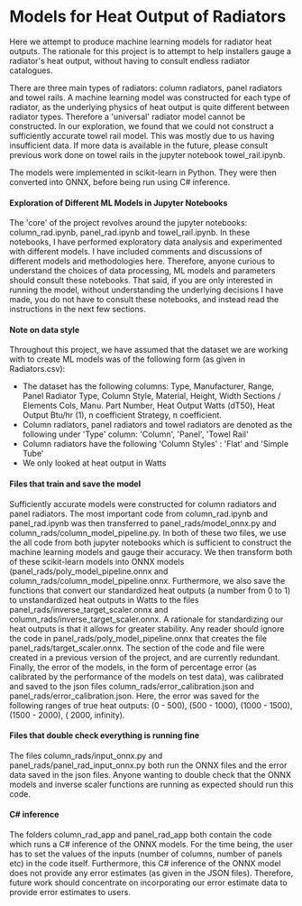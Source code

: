 # Models for Heat Output of Radiators

Here we attempt to produce machine learning models for radiator heat outputs. The rationale for this project is to attempt to help installers gauge a radiator's heat output, without having to consult endless radiator catalogues. 

There are three main types of radiators: column radiators, panel radiators and towel rails. A machine learning model was constructed for each type of radiator, as the underlying physics of heat output is quite different between radiator types. Therefore a 'universal' radiator model cannot be constructed. In our exploration, we found that we could not construct a sufficiently accurate towel rail model. This was mostly due to us having insufficient data. If more data is available in the future, please consult previous work done on towel rails in the jupyter notebook towel_rail.ipynb.

The models were implemented in scikit-learn in Python. They were then converted into ONNX, before being run using C# inference.

#### Exploration of Different ML Models in Jupyter Notebooks
The 'core' of the project revolves around the jupyter notebooks: column_rad.ipynb, panel_rad.ipynb and towel_rail.ipynb. In these notebooks, I have performed exploratory data analysis and experimented with different models. I have included comments and discussions of different models and methodologies here. Therefore, anyone curious to understand the choices of data processing, ML models and parameters should consult these notebooks. That said, if you are only interested in running the model, without understanding the underlying decisions I have made, you do not have to consult these notebooks, and instead read the instructions in the next few sections. 

#### Note on data style

Throughout this project, we have assumed that the dataset we are working with to create ML models was of the following form (as given in Radiators.csv):

- The dataset has the following columns: Type,	Manufacturer,	Range,	Panel Radiator Type,	Column Style,	Material,	Height,	Width	Sections / Elements	Cols,	Manu. Part Number,	Heat Output Watts (dT50),	Heat Output Btu/hr (1),	n coefficient Strategy,	n coefficient.
- Column radiators, panel radiators and towel radiators are denoted as the following under 'Type' column: 'Column', 'Panel', 'Towel Rail'
- Column radiators have the following 'Column Styles' : 'Flat' and 'Simple Tube'
- We only looked at heat output in Watts

#### Files that train and save the model

Sufficiently accurate models were constructed for column radiators and panel radiators. The most important code from column_rad.ipynb and panel_rad.ipynb was then transferred to panel_rads/model_onnx.py and column_rads/column_model_pipeline.py. In both of these two files, we use the all code from both jupyter notebooks which is sufficient to construct the machine learning models and gauge their accuracy. We then transform both of these scikit-learn models into ONNX models (panel_rads/poly_model_pipeline.onnx and column_rads/column_model_pipeline.onnx. Furthermore, we also save the functions that convert our standardized heat outputs (a number from 0 to 1) to unstandardized heat outputs in Watts to the files panel_rads/inverse_target_scaler.onnx and column_rads/inverse_target_scaler.onnx. A rationale for standardizing our heat outputs is that it allows for greater stability. Any reader should ignore the code in panel_rads/poly_model_pipeline.onnx that creates the file panel_rads/target_scaler.onnx. The section of the code and file were created in a previous version of the project, and are currently redundant. Finally, the error of the models, in the form of percentage error (as calibrated by the performance of the models on test data), was calibrated and saved to the json files column_rads/error_calibration.json and panel_rads/error_calibration.json. Here, the error was saved for the following ranges of true heat outputs: (0 - 500), (500 - 1000), (1000 - 1500), (1500 - 2000), ( 
2000, infinity). 

#### Files that double check everything is running fine

The files column_rads/input_onnx.py and panel_rads/panel_rad_input_onnx.py both run the ONNX files and the error data saved in the json files. Anyone wanting to double check that the ONNX models and inverse scaler functions are running as expected should run this code.

#### C# inference

The folders column_rad_app and panel_rad_app both contain the code which runs a C# inference of the ONNX models. For the time being, the user has to set the values of the inputs (number of columns, number of panels etc) in the code itself. Furthermore, this C# inference of the ONNX model does not provide any error estimates (as given in the JSON files). Therefore, future work should concentrate on incorporating our error estimate data to provide error estimates to users.

